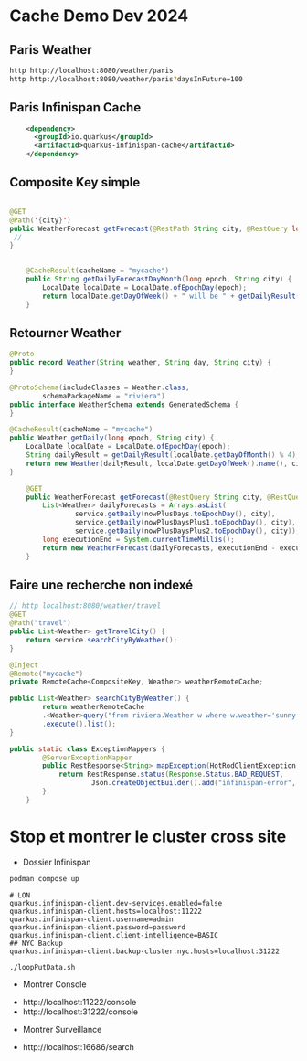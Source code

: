 # Cache Demo Dev 2024

## Paris Weather

```bash
http http://localhost:8080/weather/paris
http http://localhost:8080/weather/paris?daysInFuture=100
```

## Paris Infinispan Cache

```xml
    <dependency>
      <groupId>io.quarkus</groupId>
      <artifactId>quarkus-infinispan-cache</artifactId>
    </dependency>
```

## Composite Key simple

```java

@GET
@Path('{city}')
public WeatherForecast getForecast(@RestPath String city, @RestQuery long daysInFuture){
 // 
}
        
```

```java
    @CacheResult(cacheName = "mycache")
    public String getDailyForecastDayMonth(long epoch, String city) {
        LocalDate localDate = LocalDate.ofEpochDay(epoch);
        return localDate.getDayOfWeek() + " will be " + getDailyResult(localDate.getDayOfMonth() % 4) + " in " + city;
    }
```


## Retourner Weather

```java
@Proto
public record Weather(String weather, String day, String city) {
}
```

```java
@ProtoSchema(includeClasses = Weather.class,
        schemaPackageName = "riviera")
public interface WeatherSchema extends GeneratedSchema {
}
```

```java
@CacheResult(cacheName = "mycache")
public Weather getDaily(long epoch, String city) {
    LocalDate localDate = LocalDate.ofEpochDay(epoch);
    String dailyResult = getDailyResult(localDate.getDayOfMonth() % 4);
    return new Weather(dailyResult, localDate.getDayOfWeek().name(), city);
}
```

```java
    @GET
    public WeatherForecast getForecast(@RestQuery String city, @RestQuery long daysInFuture) {
        List<Weather> dailyForecasts = Arrays.asList(
                service.getDaily(nowPlusDays.toEpochDay(), city),
                service.getDaily(nowPlusDaysPlus1.toEpochDay(), city),
                service.getDaily(nowPlusDaysPlus2.toEpochDay(), city));
        long executionEnd = System.currentTimeMillis();
        return new WeatherForecast(dailyForecasts, executionEnd - executionStart);
    }
```

## Faire une recherche non indexé

```java
// http localhost:8080/weather/travel
@GET
@Path("travel")
public List<Weather> getTravelCity() {
    return service.searchCityByWeather();
}
```

```java
@Inject
@Remote("mycache")
private RemoteCache<CompositeKey, Weather> weatherRemoteCache;

public List<Weather> searchCityByWeather() {
        return weatherRemoteCache
        .<Weather>query("from riviera.Weather w where w.weather='sunny'")
        .execute().list();
}
```

```java
public static class ExceptionMappers {
        @ServerExceptionMapper
        public RestResponse<String> mapException(HotRodClientException ex) {
            return RestResponse.status(Response.Status.BAD_REQUEST,
                    Json.createObjectBuilder().add("infinispan-error", ex.getMessage()).build().toString());
        }
    }
```

# Stop et montrer le cluster cross site

* Dossier Infinispan 
```bash
podman compose up 
```

```properties
# LON
quarkus.infinispan-client.dev-services.enabled=false
quarkus.infinispan-client.hosts=localhost:11222
quarkus.infinispan-client.username=admin
quarkus.infinispan-client.password=password
quarkus.infinispan-client.client-intelligence=BASIC
## NYC Backup
quarkus.infinispan-client.backup-cluster.nyc.hosts=localhost:31222
```


```bash
./loopPutData.sh
```

* Montrer Console
- http://localhost:11222/console
- http://localhost:31222/console

* Montrer Surveillance
- http://localhost:16686/search



